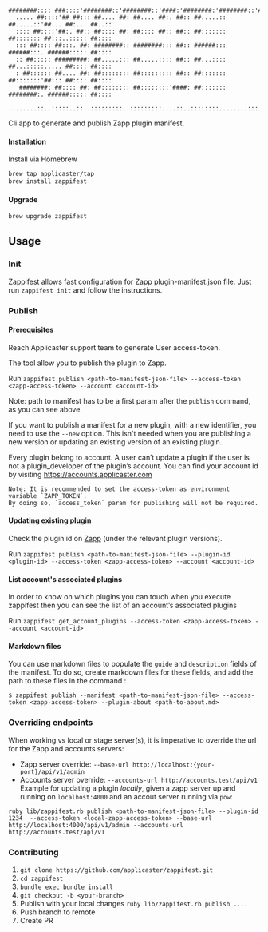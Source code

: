       ########::::'###::::'########::'########::'####:'########:'########::'######::'########:
      ..... ##::::'## ##::: ##.... ##: ##.... ##:. ##:: ##.....:: ##.....::'##... ##:... ##..::
      :::: ##::::'##:. ##:: ##:::: ##: ##:::: ##:: ##:: ##::::::: ##::::::: ##:::..::::: ##::::
      ::: ##::::'##:::. ##: ########:: ########::: ##:: ######::: ######:::. ######::::: ##::::
      :: ##::::: #########: ##.....::: ##.....:::: ##:: ##...:::: ##...:::::..... ##:::: ##::::
      : ##:::::: ##.... ##: ##:::::::: ##::::::::: ##:: ##::::::: ##:::::::'##::: ##:::: ##::::
       ########: ##:::: ##: ##:::::::: ##::::::::'####: ##::::::: ########:. ######::::: ##::::
      ........::..:::::..::..:::::::::..:::::::::....::..::::::::........:::......::::::..:::::

Cli app to generate and publish Zapp plugin manifest.

#### Installation

Install via Homebrew

```bash
brew tap applicaster/tap
brew install zappifest
```

#### Upgrade

```bash
brew upgrade zappifest
```

## Usage

### Init

Zappifest allows fast configuration for Zapp plugin-manifest.json file.
Just run `zappifest init` and follow the instructions.

### Publish

#### Prerequisites

Reach Applicaster support team to generate User access-token.

The tool allow you to publish the plugin to Zapp.

Run `zappifest publish <path-to-manifest-json-file> --access-token <zapp-access-token> --account <account-id>`

Note: path to manifest has to be a first param after the `publish` command, as you can see above.

If you want to publish a manifest for a new plugin, with a new identifier, you need to use the `--new` option.
This isn't needed when you are publishing a new version or updating an existing version of an existing plugin.

Every plugin belong to account.
A user can’t update a plugin if the user is not a plugin_developer of the plugin’s account.
You can find your account id by visiting https://accounts.applicaster.com

```
Note: It is recommended to set the access-token as environment variable `ZAPP_TOKEN`.
By doing so, `access_token` param for publishing will not be required.
```

#### Updating existing plugin

Check the plugin id on [Zapp](https://zapp.applicaster.com/admin/plugins) (under the relevant plugin versions).

Run `zappifest publish <path-to-manifest-json-file> --plugin-id <plugin-id> --access-token <zapp-access-token> --account <account-id>`

#### List account's associated plugins

In order to know on which plugins you can touch when you execute zappifest then you can see the list of an account’s associated plugins

Run `zappifest get_account_plugins --access-token <zapp-access-token> --account <account-id>`

#### Markdown files

You can use markdown files to populate the `guide` and `description` fields of the manifest. To do so, create markdown files for these fields, and add the path to these files in the command :

```
$ zappifest publish --manifest <path-to-manifest-json-file> --access-token <zapp-access-token> --plugin-about <path-to-about.md>
```

### Overriding endpoints

When working vs local or stage server(s), it is imperative to override the url for the Zapp and accounts servers:

- Zapp server override: `--base-url http://localhost:{your-port}/api/v1/admin`
- Accounts server override: `--accounts-url http://accounts.test/api/v1`
  Example for updating a plugin _locally_, given a zapp server up and running on `localhost:4000` and an accout server running via `pow`:

```
ruby lib/zappifest.rb publish <path-to-manifest-json-file> --plugin-id 1234  --access-token <local-zapp-access-token> --base-url http://localhost:4000/api/v1/admin --accounts-url http://accounts.test/api/v1
```

### Contributing

1. `git clone https://github.com/applicaster/zappifest.git`
2. `cd zappifest`
3. `bundle exec bundle install`
4. `git checkout -b <your-branch>`
5. Publish with your local changes `ruby lib/zappifest.rb publish ....`
6. Push branch to remote
7. Create PR
